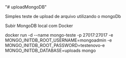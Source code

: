 "# uploadMongoDB" 

Simples teste de upload de arquivo utilizando o mongoDb

Subir MongoDB local com Docker

docker run -d --name mongo-teste -p 27017:27017 -e MONGO_INITDB_ROOT_USERNAME=mongoadmin -e MONGO_INITDB_ROOT_PASSWORD=testenovo-e MONGO_INITDB_DATABASE=uploads mongo
